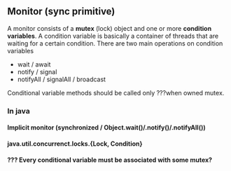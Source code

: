 ## Monitor (sync primitive)

A monitor consists of a **mutex** (lock) object and one or more **condition variables**. A condition variable is basically a container of threads that are waiting for a certain condition. There are two main operations on condition variables
- wait / await
- notify / signal
- notifyAll / signalAll / broadcast

Conditional variable methods should be called only ???when owned mutex.  

### In java
#### Implicit monitor (synchronized / Object.wait()/.notify()/.notifyAll())
#### java.util.concurrenct.locks.{Lock, Condition}

#### ??? Every conditional variable must be associated with some mutex?

